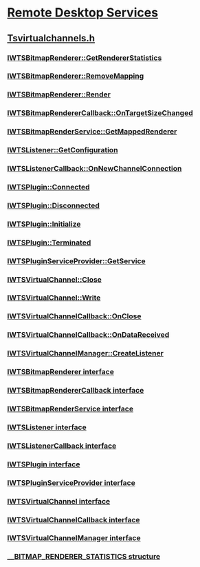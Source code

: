 # [Remote Desktop Services](../_termserv/index.md)
## [Tsvirtualchannels.h](index.md)
### [IWTSBitmapRenderer::GetRendererStatistics](../tsvirtualchannels/nf-tsvirtualchannels-iwtsbitmaprenderer-getrendererstatistics.md)
### [IWTSBitmapRenderer::RemoveMapping](../tsvirtualchannels/nf-tsvirtualchannels-iwtsbitmaprenderer-removemapping.md)
### [IWTSBitmapRenderer::Render](../tsvirtualchannels/nf-tsvirtualchannels-iwtsbitmaprenderer-render.md)
### [IWTSBitmapRendererCallback::OnTargetSizeChanged](../tsvirtualchannels/nf-tsvirtualchannels-iwtsbitmaprenderercallback-ontargetsizechanged.md)
### [IWTSBitmapRenderService::GetMappedRenderer](../tsvirtualchannels/nf-tsvirtualchannels-iwtsbitmaprenderservice-getmappedrenderer.md)
### [IWTSListener::GetConfiguration](../tsvirtualchannels/nf-tsvirtualchannels-iwtslistener-getconfiguration.md)
### [IWTSListenerCallback::OnNewChannelConnection](../tsvirtualchannels/nf-tsvirtualchannels-iwtslistenercallback-onnewchannelconnection.md)
### [IWTSPlugin::Connected](../tsvirtualchannels/nf-tsvirtualchannels-iwtsplugin-connected.md)
### [IWTSPlugin::Disconnected](../tsvirtualchannels/nf-tsvirtualchannels-iwtsplugin-disconnected.md)
### [IWTSPlugin::Initialize](../tsvirtualchannels/nf-tsvirtualchannels-iwtsplugin-initialize.md)
### [IWTSPlugin::Terminated](../tsvirtualchannels/nf-tsvirtualchannels-iwtsplugin-terminated.md)
### [IWTSPluginServiceProvider::GetService](../tsvirtualchannels/nf-tsvirtualchannels-iwtspluginserviceprovider-getservice.md)
### [IWTSVirtualChannel::Close](../tsvirtualchannels/nf-tsvirtualchannels-iwtsvirtualchannel-close.md)
### [IWTSVirtualChannel::Write](../tsvirtualchannels/nf-tsvirtualchannels-iwtsvirtualchannel-write.md)
### [IWTSVirtualChannelCallback::OnClose](../tsvirtualchannels/nf-tsvirtualchannels-iwtsvirtualchannelcallback-onclose.md)
### [IWTSVirtualChannelCallback::OnDataReceived](../tsvirtualchannels/nf-tsvirtualchannels-iwtsvirtualchannelcallback-ondatareceived.md)
### [IWTSVirtualChannelManager::CreateListener](../tsvirtualchannels/nf-tsvirtualchannels-iwtsvirtualchannelmanager-createlistener.md)
### [IWTSBitmapRenderer interface](../tsvirtualchannels/nn-tsvirtualchannels-iwtsbitmaprenderer.md)
### [IWTSBitmapRendererCallback interface](../tsvirtualchannels/nn-tsvirtualchannels-iwtsbitmaprenderercallback.md)
### [IWTSBitmapRenderService interface](../tsvirtualchannels/nn-tsvirtualchannels-iwtsbitmaprenderservice.md)
### [IWTSListener interface](../tsvirtualchannels/nn-tsvirtualchannels-iwtslistener.md)
### [IWTSListenerCallback interface](../tsvirtualchannels/nn-tsvirtualchannels-iwtslistenercallback.md)
### [IWTSPlugin interface](../tsvirtualchannels/nn-tsvirtualchannels-iwtsplugin.md)
### [IWTSPluginServiceProvider interface](../tsvirtualchannels/nn-tsvirtualchannels-iwtspluginserviceprovider.md)
### [IWTSVirtualChannel interface](../tsvirtualchannels/nn-tsvirtualchannels-iwtsvirtualchannel.md)
### [IWTSVirtualChannelCallback interface](../tsvirtualchannels/nn-tsvirtualchannels-iwtsvirtualchannelcallback.md)
### [IWTSVirtualChannelManager interface](../tsvirtualchannels/nn-tsvirtualchannels-iwtsvirtualchannelmanager.md)
### [__BITMAP_RENDERER_STATISTICS structure](../tsvirtualchannels/ns-tsvirtualchannels-__bitmap_renderer_statistics.md)
